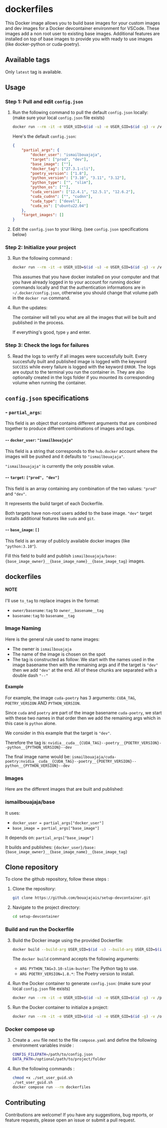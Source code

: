 # dockerfiles

This Docker image allows you to build base images for your custom images and dev images for a Docker devcontainer environment for VSCode. These images add a non root user to existing base images. Additional features are installed on top of base images to provide you with ready to use images (like docker-python or cuda-poetry).

## Available tags

Only `latest` tag is available.

## Usage

### Step 1: Pull and edit `config.json`

1. Run the following command to pull the default `config.json` locally: (make sure your local `config.json` file exists)
    ```bash
    docker run --rm -it -e USER_UID=$(id -u) -e USER_GID=$(id -g) -v /var/run/docker.sock:/var/run/docker.sock -v /path/to/config.json:/app/config/config.json ismailbouajaja/dockerfiles config
    ```

    Here's the default `config.json`:
    ```json
    {
        "partial_args": {
            "docker_user": "ismailbouajaja",
            "target": ["prod", "dev"],
            "base_image": [""],
            "docker_tag": ["27.3.1-cli"],
            "poetry_version": ["1.8"],
            "python_version": ["3.10", "3.11", "3.12"],
            "python_type": ["", "slim"],
            "python_os": [""],
            "cuda_version": ["12.4.1", "12.5.1", "12.6.2"],
            "cuda_cudnn": ["", "cudnn"],
            "cuda_type": ["devel"],
            "cuda_os": ["ubuntu22.04"]
        },
        "target_images": []
    }
    ```

2. Edit the `config.json` to your liking. (see `config.json` specifications below)

### Step 2: Initialize your project

3. Run the following command :

    ```bash
    docker run --rm -it -e USER_UID=$(id -u) -e USER_GID=$(id -g) -v /var/run/docker.sock:/var/run/docker.sock -v ~/.docker/config.json:/root/.docker/config.json -v /path/to/config.json:/app/config/config.json -v /optional/path/to/logs/folder:/app/data/logs ismailbouajaja/dockerfiles
    ```

    This assumes that you have docker installed on your computer and that you have already logged in to your account for running docker commands locally and that the authentication informations are in `~/.docker/config.json`, otherwise you should change that volume path in the `docker run` command.

4. Run the updates:

    The container will tell you what are all the images that will be built and published in the process.

    If everything's good, type `y` and enter. 
    
### Step 3: Check the logs for failures

5. Read the logs to verify if all images were successfully built. Every succesfully built and published image is logged with the keyword `SUCCESS` while every failure is logged with the keyword `ERROR`. The logs are output to the terminal you run the container in. They are also optionally created in the logs folder if you mounted its corresponding volume when running the container.

## `config.json` specifications

### - `partial_args`:

This field is an object that contains different arguments that are combined together to produce different combinations of images and tags.

#### -- `docker_user`: `"ismailbouajaja"`

This field is a string that corresponds to the `hub.docker` account where the images will be pushed and it defaults to `"ismailbouajaja"`.

`"ismailbouajaja"` is currently the only possible value.

#### -- `target`: `["prod", "dev"]`

This field is an array containing any combination of the two values: `"prod"` and `"dev"`.

It represents the build target of each Dockerfile.

Both targets have non-root users added to the base image. `"dev"` target installs additional features like `sudo` and `git`.

#### -- `base_image`: `[]`

This field is an array of publicly available docker images (like `"python:3.10"`).

Fill this field to build and publish `ismailbouajaja/base:{base_image_owner}__{base_image_name}__{base_image_tag}` images.

## dockerfiles

#### NOTE

I'll use `to_tag` to replace images in the format:
- `owner/basename:tag` to `owner__basename__tag`
- `basename:tag` to `basename__tag`

### Image Naming

Here is the general rule used to name images:
- The owner is `ismailbouajaja`
- The name of the image is chosen on the spot
- The tag is constructed as follow:
We start with the names used in the image basename then with the remaining args and if the target is `"dev"` then we add `"dev"` at the end. All of these chunks are separated with a double dash `"--"`

#### Example

For example, the image `cuda-poetry` has 3 arguments: `CUDA_TAG`, `POETRY_VERSION` AND `PYTHON_VERSION`.

Since `cuda` and `poetry` are part of the image basename `cuda-poetry`, we start with these two names in that order then we add the remaining args which in this case is `python` alone.

We consider in this example that the target is `"dev"`.

Therefore the tag is: `nvidia__cuda__{CUDA_TAG}--poetry__{POETRY_VERSION}--python__{PYTHON_VERSION}--dev`

The final image name would be: `ismailbouajaja/cuda-poetry:nvidia__cuda__{CUDA_TAG}--poetry__{POETRY_VERSION}--python__{PYTHON_VERSION}--dev`

### Images

Here are the different images that are built and published:

### ismailbouajaja/base

It uses:
- `docker_user = partial_args["docker_user"]`
- `base_image = partial_args["base_image"]`

It depends on: `partial_args["base_image"]`

It builds and publishes: `{docker_user}/base:{base_image_owner}__{base_image_name}__{base_image_tag}`

## Clone repository

To clone the github repository, follow these steps :

1. Clone the repository:
    ```bash
    git clone https://github.com/bouajajais/setup-devcontainer.git
    ```

2. Navigate to the project directory:
    ```bash
    cd setup-devcontainer
    ```

### Build and run the Dockerfile
3. Build the Docker image using the provided Dockerfile:
    ```bash
    docker build --build-arg USER_UID=$(id -u) --build-arg USER_GID=$(id -g) -t setup-devcontainer .
    ```

    The `docker build` command accepts the following arguments:
    - `ARG PYTHON_TAG=3.10-slim-buster`: The Python tag to use.
    - `ARG POETRY_VERSION=1.8.*`: The Poetry version to install.

4. Run the Docker container to generate `config.json`: (make sure your local `config.json` file exists)
    ```bash
    docker run --rm -it -e USER_UID=$(id -u) -e USER_GID=$(id -g) -v /path/to/config.json:/app/config/config.json setup-devcontainer config
    ```

5. Run the Docker container to initialize a project:
    ```bash
    docker run --rm -it -e USER_UID=$(id -u) -e USER_GID=$(id -g) -v /optional/path/to/config.json:/app/config/config.json -v /path/to/project/folder:/app/data/target setup-devcontainer
    ```

### Docker compose up

3. Create a `.env` file next to the file `compose.yaml` and define the following environment variables inside :
    ```bash
    CONFIG_FILEPATH=/path/to/config.json
    DATA_PATH=/optional/path/to/project/folder
    ```

4. Run the following commands :
    ```bash
    chmod +x ./set_user_guid.sh
    ./set_user_guid.sh
    docker compose run --rm dockerfiles
    ```




## Contributing

Contributions are welcome! If you have any suggestions, bug reports, or feature requests, please open an issue or submit a pull request.